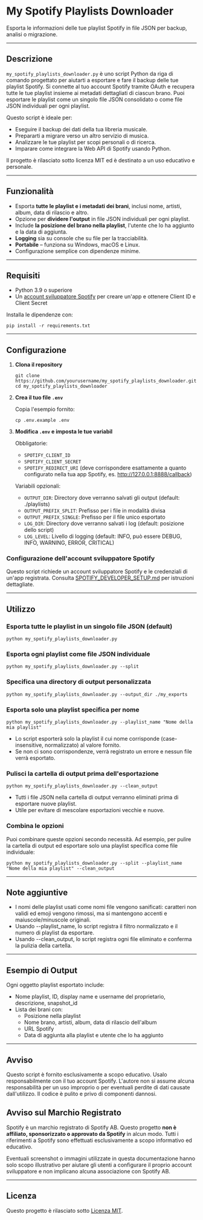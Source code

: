 # My Spotify Playlists Downloader

Esporta le informazioni delle tue playlist Spotify in file JSON per backup, analisi o migrazione.

---

## Descrizione

`my_spotify_playlists_downloader.py` è uno script Python da riga di comando progettato per aiutarti a esportare e fare
il backup delle tue playlist Spotify. Si connette al tuo account Spotify tramite OAuth e recupera tutte le tue playlist
insieme ai metadati dettagliati di ciascun brano. Puoi esportare le playlist come un singolo file JSON consolidato o
come file JSON individuali per ogni playlist.

Questo script è ideale per:

- Eseguire il backup dei dati della tua libreria musicale.
- Prepararti a migrare verso un altro servizio di musica.
- Analizzare le tue playlist per scopi personali o di ricerca.
- Imparare come integrare la Web API di Spotify usando Python.

Il progetto è rilasciato sotto licenza MIT ed è destinato a un uso educativo e personale.

---

## Funzionalità

- Esporta **tutte le playlist e i metadati dei brani**, inclusi nome, artisti, album, data di rilascio e altro.
- Opzione per **dividere l'output** in file JSON individuali per ogni playlist.
- Include **la posizione del brano nella playlist**, l'utente che lo ha aggiunto e la data di aggiunta.
- **Logging** sia su console che su file per la tracciabilità.
- **Portabile** – funziona su Windows, macOS e Linux.
- Configurazione semplice con dipendenze minime.

---

## Requisiti

- Python 3.9 o superiore
- Un [account sviluppatore Spotify](SPOTIFY_DEVELOPER_SETUP.md) per creare un'app e ottenere Client ID e Client Secret

Installa le dipendenze con:

```shell
pip install -r requirements.txt
```

---

## Configurazione

1. **Clona il repository**

    ```shell
    git clone https://github.com/yourusername/my_spotify_playlists_downloader.git
    cd my_spotify_playlists_downloader
    ```

2. **Crea il tuo file `.env`**

   Copia l'esempio fornito:

    ```shell
    cp .env.example .env
    ```

3. **Modifica `.env` e imposta le tue variabil**

   Obbligatorie:

    - `SPOTIFY_CLIENT_ID`
    - `SPOTIFY_CLIENT_SECRET`
    - `SPOTIFY_REDIRECT_URI` (deve corrispondere esattamente a quanto configurato nella tua app Spotify,
      es. <http://127.0.0.1:8888/callback>)

   Variabili opzionali:

    - `OUTPUT_DIR`: Directory dove verranno salvati gli output (default: ./playlists)
    - `OUTPUT_PREFIX_SPLIT`: Prefisso per i file in modalità divisa
    - `OUTPUT_PREFIX_SINGLE`: Prefisso per il file unico esportato
    - `LOG_DIR`: Directory dove verranno salvati i log (default: posizione dello script)
    - `LOG_LEVEL`: Livello di logging (default: INFO, può essere DEBUG, INFO, WARNING, ERROR, CRITICAL)

### Configurazione dell'account sviluppatore Spotify

Questo script richiede un account sviluppatore Spotify e le credenziali di un'app registrata.
Consulta [SPOTIFY_DEVELOPER_SETUP.md](SPOTIFY_DEVELOPER_SETUP.md) per istruzioni dettagliate.

---

## Utilizzo

### Esporta tutte le playlist in un singolo file JSON (default)

```shell
python my_spotify_playlists_downloader.py
```

### Esporta ogni playlist come file JSON individuale

```shell
python my_spotify_playlists_downloader.py --split
```

### Specifica una directory di output personalizzata

```shell
python my_spotify_playlists_downloader.py --output_dir ./my_exports
```

### Esporta solo una playlist specifica per nome

```shell
python my_spotify_playlists_downloader.py --playlist_name "Nome della mia playlist"
```

- Lo script esporterà solo la playlist il cui nome corrisponde (case-insensitive, normalizzato) al valore fornito.
- Se non ci sono corrispondenze, verrà registrato un errore e nessun file verrà esportato.

### Pulisci la cartella di output prima dell'esportazione

```shell
python my_spotify_playlists_downloader.py --clean_output
```

- Tutti i file JSON nella cartella di output verranno eliminati prima di esportare nuove playlist.
- Utile per evitare di mescolare esportazioni vecchie e nuove.

### Combina le opzioni

Puoi combinare queste opzioni secondo necessità. Ad esempio, per pulire la cartella di output ed esportare solo una
playlist specifica come file individuale:

```shell
python my_spotify_playlists_downloader.py --split --playlist_name "Nome della mia playlist" --clean_output
```

---

## Note aggiuntive

- I nomi delle playlist usati come nomi file vengono sanificati: caratteri non validi ed emoji vengono rimossi, ma si
  mantengono accenti e maiuscole/minuscole originali.
- Usando --playlist_name, lo script registra il filtro normalizzato e il numero di playlist da esportare.
- Usando --clean_output, lo script registra ogni file eliminato e conferma la pulizia della cartella.

---

## Esempio di Output

Ogni oggetto playlist esportato include:

- Nome playlist, ID, display name e username del proprietario, descrizione, snapshot_id
- Lista dei brani con:
  - Posizione nella playlist
  - Nome brano, artisti, album, data di rilascio dell'album
  - URL Spotify
  - Data di aggiunta alla playlist e utente che lo ha aggiunto

---

## Avviso

Questo script è fornito esclusivamente a scopo educativo.
Usalo responsabilmente con il tuo account Spotify.
L'autore non si assume alcuna responsabilità per un uso improprio o per eventuali perdite di dati causate dall'utilizzo.
Il codice è pulito e privo di componenti dannosi.

## Avviso sul Marchio Registrato

Spotify è un marchio registrato di Spotify AB.
Questo progetto **non è affiliato, sponsorizzato o approvato da Spotify** in alcun modo.
Tutti i riferimenti a Spotify sono effettuati esclusivamente a scopo informativo ed educativo.

Eventuali screenshot o immagini utilizzate in questa documentazione hanno solo scopo illustrativo per aiutare gli utenti
a configurare il proprio account sviluppatore e non implicano alcuna associazione con Spotify AB.

---

## Licenza

Questo progetto è rilasciato sotto [Licenza MIT](../../LICENSE).
